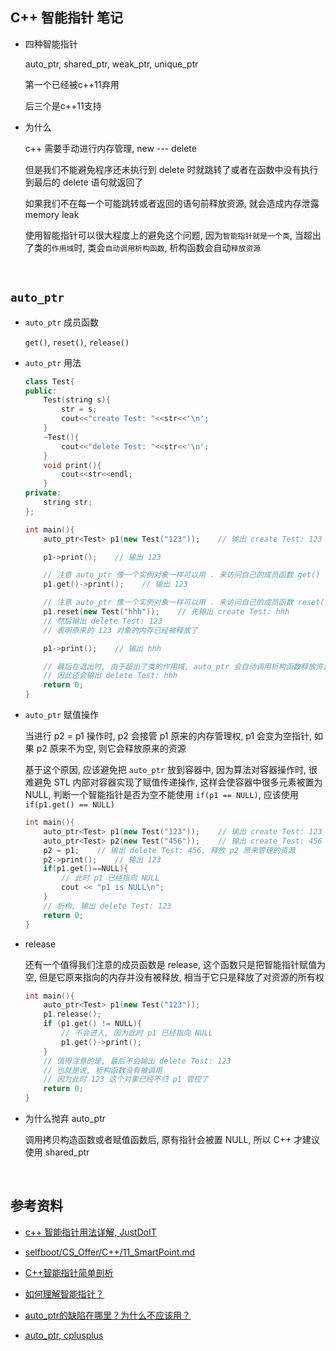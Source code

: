 ##	C++ 智能指针 笔记

*	四种智能指针

	auto_ptr, shared_ptr, weak_ptr, unique_ptr

	第一个已经被c++11弃用

	后三个是c++11支持

*	为什么

	c++ 需要手动进行内存管理, new --- delete

	但是我们不能避免程序还未执行到 delete 时就跳转了或者在函数中没有执行到最后的 delete 语句就返回了

	如果我们不在每一个可能跳转或者返回的语句前释放资源, 就会造成内存泄露 memory leak

	使用智能指针可以很大程度上的避免这个问题, 因为`智能指针就是一个类`, 当超出了类的`作用域`时, 类会`自动调用析构函数`, 析构函数会自动`释放资源`

	<br>

##	`auto_ptr`

*	`auto_ptr` 成员函数

	`get()`, `reset()`, `release()`

*	`auto_ptr` 用法

	```cpp
	class Test{
	public:
		Test(string s){
			str = s;
			cout<<"create Test: "<<str<<'\n';
		}
		~Test(){
			cout<<"delete Test: "<<str<<'\n';
		}
		void print(){
			cout<<str<<endl;
		}
	private:
		string str;
	};

	int main(){
		auto_ptr<Test> p1(new Test("123"));    // 输出 create Test: 123

		p1->print();    // 输出 123

		// 注意 auto_ptr 像一个实例对象一样可以用 . 来访问自己的成员函数 get()
		p1.get()->print();    // 输出 123

		// 注意 auto_ptr 像一个实例对象一样可以用 . 来访问自己的成员函数 reset()
		p1.reset(new Test("hhh"));    // 先输出 create Test: hhh
		// 然后输出 delete Test: 123
		// 表明原来的 123 对象的内存已经被释放了

		p1->print();    // 输出 hhh

		// 最后在退出时, 由于超出了类的作用域, auto_ptr 会自动调用析构函数释放资源
		// 因此还会输出 delete Test: hhh
		return 0;
	}
	```

*	`auto_ptr` 赋值操作

	当进行 p2 = p1 操作时, p2 会接管 p1 原来的内存管理权, p1 会变为空指针, 如果 p2 原来不为空, 则它会释放原来的资源

	基于这个原因, 应该避免把 `auto_ptr` 放到容器中, 因为算法对容器操作时, 很难避免 STL 内部对容器实现了赋值传递操作, 这样会使容器中很多元素被置为 NULL, 判断一个智能指针是否为空不能使用 `if(p1 == NULL)`, 应该使用 `if(p1.get() == NULL)`

	```cpp
	int main(){
		auto_ptr<Test> p1(new Test("123"));    // 输出 create Test: 123
		auto_ptr<Test> p2(new Test("456"));    // 输出 create Test: 456
		p2 = p1;    // 输出 delete Test: 456, 释放 p2 原来管理的资源
		p2->print();    // 输出 123
		if(p1.get()==NULL){
			// 此时 p1 已经指向 NULL
			cout << "p1 is NULL\n";
		}
		// 析构, 输出 delete Test: 123
		return 0;
	}
	```

*	release

	还有一个值得我们注意的成员函数是 release, 这个函数只是把智能指针赋值为空, 但是它原来指向的内存并没有被释放, 相当于它只是释放了对资源的所有权

	```cpp
	int main(){
		auto_ptr<Test> p1(new Test("123"));
		p1.release();
		if (p1.get() != NULL){
			// 不会进入, 因为此时 p1 已经指向 NULL
			p1.get()->print();
		}
		// 值得注意的是, 最后不会输出 delete Test: 123
		// 也就是说, 析构函数没有被调用
		// 因为此时 123 这个对象已经不归 p1 管控了
		return 0;
	}
	```

*	为什么抛弃 auto_ptr

	调用拷贝构造函数或者赋值函数后, 原有指针会被置 NULL, 所以 C++ 才建议使用 shared_ptr

	<br>

##	参考资料

*	[c++ 智能指针用法详解, JustDoIT](https://www.cnblogs.com/TenosDoIt/p/3456704.html)

*	[selfboot/CS_Offer/C++/11_SmartPoint.md](https://github.com/selfboot/CS_Offer/blob/master/C%2B%2B/11_SmartPoint.md)

*	[C++智能指针简单剖析](https://www.cnblogs.com/lanxuezaipiao/p/4132096.html)

*	[如何理解智能指针？](https://www.zhihu.com/question/20368881)

*	[auto_ptr的缺陷在哪里？为什么不应该用？](https://www.zhihu.com/question/37351146)

*	[auto_ptr, cplusplus](http://www.cplusplus.com/reference/memory/auto_ptr/)